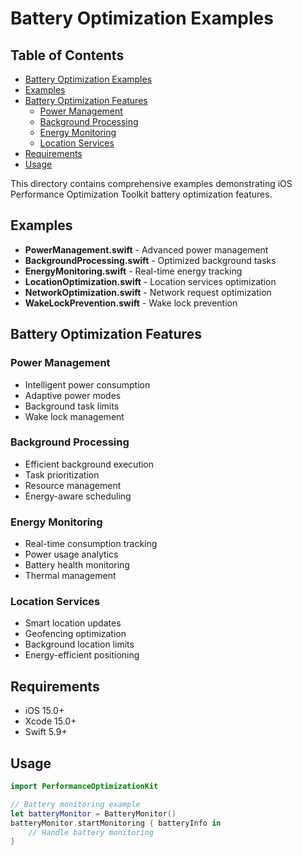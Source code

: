 # Battery Optimization Examples

<!-- TOC START -->
## Table of Contents
- [Battery Optimization Examples](#battery-optimization-examples)
- [Examples](#examples)
- [Battery Optimization Features](#battery-optimization-features)
  - [Power Management](#power-management)
  - [Background Processing](#background-processing)
  - [Energy Monitoring](#energy-monitoring)
  - [Location Services](#location-services)
- [Requirements](#requirements)
- [Usage](#usage)
<!-- TOC END -->


This directory contains comprehensive examples demonstrating iOS Performance Optimization Toolkit battery optimization features.

## Examples

- **PowerManagement.swift** - Advanced power management
- **BackgroundProcessing.swift** - Optimized background tasks
- **EnergyMonitoring.swift** - Real-time energy tracking
- **LocationOptimization.swift** - Location services optimization
- **NetworkOptimization.swift** - Network request optimization
- **WakeLockPrevention.swift** - Wake lock prevention

## Battery Optimization Features

### Power Management
- Intelligent power consumption
- Adaptive power modes
- Background task limits
- Wake lock management

### Background Processing
- Efficient background execution
- Task prioritization
- Resource management
- Energy-aware scheduling

### Energy Monitoring
- Real-time consumption tracking
- Power usage analytics
- Battery health monitoring
- Thermal management

### Location Services
- Smart location updates
- Geofencing optimization
- Background location limits
- Energy-efficient positioning

## Requirements

- iOS 15.0+
- Xcode 15.0+
- Swift 5.9+

## Usage

```swift
import PerformanceOptimizationKit

// Battery monitoring example
let batteryMonitor = BatteryMonitor()
batteryMonitor.startMonitoring { batteryInfo in
    // Handle battery monitoring
}
``` 